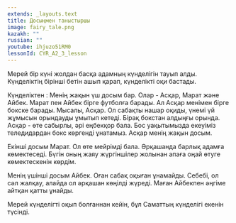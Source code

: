 ```yaml
---
extends: _layouts.text
title: Досыңмен таныстыршы
image: fairy_tale.png
kazakh: ""
russian: ""
youtube: ihjuzo51RM0
lessonId: CYR_A2_3_lesson
---
```

Мерей бір күні жолдан басқа адамның күнделігін тауып алды. Күнделіктің бірінші бетін ашып қарап, күнделікті оқи бастады.

Күнделіктен : 
Менің жақын үш досым бар. Олар - Асқар, Марат және Айбек. Марат пен Айбек бірге футболға барады. Ал Асқар менімен бірге  бокске барады. 
Мысалы, Асқар.  Ол сабақты нашар оқиды, үнемі үй  жұмысын орындауды ұмытып кетеді. Бірақ бокстан алдыңғы орында. Асқар - өте сабырлы, әрі еңбекқор бала.  Бос уақытымызда екеуіміз теледидардан бокс көргенді  ұнатамыз. Асқар менің жақын досым.

Екінші досым Марат. Ол өте мейрімді бала. Әрқашанда барлық адамға көмектеседі. Бүгін оның жаяу жүргіншілер жолынан апаға оңай өтуге көмектескенін көрдім. 

Менің үшінші досым Айбек. Оған сабақ оқыған  ұнамайды. Себебі, ол сәл жалқау, алайда ол әрқашан көңілді жүреді. Маған Айбекпен әңгіме айтқан қатты ұнайды.

Мерей күнделігті оқып болғаннан кейін, бұл Саматтың  күнделігі екенін түсінді.
